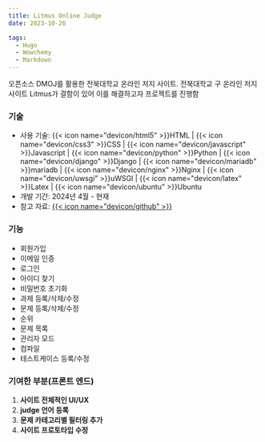```yaml
---
title: Litmus Online Judge
date: 2023-10-26

tags:
  - Hugo
  - Wowchemy
  - Markdown
---
```


오픈소스 DMOJ를 활용한 전북대학교 온라인 저지 사이트.
전북대학교 구 온라인 저지 사이트 Litmus가 결함이 있어 이를 해결하고자 프로젝트를 진행함

### 기술

- 사용 기술: {{< icon name="devicon/html5" >}}HTML | {{< icon name="devicon/css3" >}}CSS | {{< icon name="devicon/javascript" >}}Javascript | {{< icon name="devicon/python" >}}Python | {{< icon name="devicon/django" >}}Django | {{< icon name="devicon/mariadb" >}}mariadb | {{< icon name="devicon/nginx" >}}Nginx | {{< icon name="devicon/uwsgi" >}}uWSGI | {{< icon name="devicon/latex" >}}Latex | {{< icon name="devicon/ubuntu" >}}Ubuntu
- 개발 기간: 2024년 4월 - 현재
- 참고 자료: [{{< icon name="devicon/github" >}}](https://github.com/DMOJ/online-judge?tab=readme-ov-file)

### 기능

- 회원가입
- 이메일 인증
- 로그인
- 아이디 찾기
- 비밀번호 초기화
- 과제 등록/삭제/수정
- 문제 등록/삭제/수정
- 순위
- 문제 목록
- 관리자 모드
- 컴파일
- 테스트케이스 등록/수정

### 기여한 부분(프론트 엔드)

1. **사이트 전체적인 UI/UX**
2. **judge 언어 등록**
3. **문제 카테고리별 필터링 추가**
4. **사이트 프로토타입 수정**
